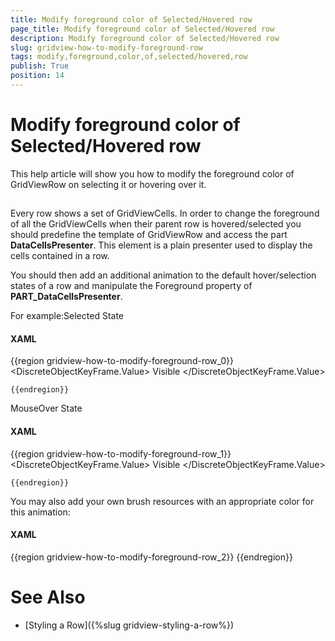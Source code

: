 ```yaml
---
title: Modify foreground color of Selected/Hovered row
page_title: Modify foreground color of Selected/Hovered row
description: Modify foreground color of Selected/Hovered row
slug: gridview-how-to-modify-foreground-row
tags: modify,foreground,color,of,selected/hovered,row
publish: True
position: 14
---
```


# Modify foreground color of Selected/Hovered row



This help article will show you how to modify the foreground color of GridViewRow on selecting it or hovering over it.

## 

Every row shows a set of GridViewCells. In order to change the foreground of all the GridViewCells when their parent row is hovered/selected you should predefine the template of GridViewRow and access the part __DataCellsPresenter__. This element is a plain presenter used to display the cells contained in a row.

You should then add an additional animation to the default hover/selection states of a row and manipulate the Foreground property of __PART_DataCellsPresenter__. 

For example:Selected State

#### __XAML__

{{region gridview-how-to-modify-foreground-row_0}}
	<VisualState x:Name="Selected">
	    <Storyboard>
	        <ObjectAnimationUsingKeyFrames Duration="0" Storyboard.TargetName="Background_Selected"
	Storyboard.TargetProperty="(UIElement.Visibility)">
	            <DiscreteObjectKeyFrame KeyTime="0">
	                <DiscreteObjectKeyFrame.Value>
	                    <Visibility>Visible</Visibility>
	                </DiscreteObjectKeyFrame.Value>
	            </DiscreteObjectKeyFrame>
	        </ObjectAnimationUsingKeyFrames>
	        <ObjectAnimationUsingKeyFrames Storyboard.TargetName="NavigatorIndicatorBackground"
	Storyboard.TargetProperty="Background">
	            <DiscreteObjectKeyFrame KeyTime="0:0:0"
	Value="{StaticResource GridView_RowIndicatorCellBackground_Selected}" />
	        </ObjectAnimationUsingKeyFrames>
	        <ObjectAnimationUsingKeyFrames Storyboard.TargetName="PART_DataCellsPresenter"
	Storyboard.TargetProperty="Foreground">
	            <DiscreteObjectKeyFrame KeyTime="0:0:0"
	Value="{StaticResource GridView_ItemForeground_Selected}" />
	        </ObjectAnimationUsingKeyFrames>
	    </Storyboard>
	</VisualState>
	
	{{endregion}}

MouseOver State

#### __XAML__

{{region gridview-how-to-modify-foreground-row_1}}
	<VisualState x:Name="MouseOver">
	    <Storyboard>
	        <ObjectAnimationUsingKeyFrames Duration="0" Storyboard.TargetName="Background_Over"
	Storyboard.TargetProperty="(UIElement.Visibility)">
	            <DiscreteObjectKeyFrame KeyTime="0">
	                <DiscreteObjectKeyFrame.Value>
	                    <Visibility>Visible</Visibility>
	                </DiscreteObjectKeyFrame.Value>
	            </DiscreteObjectKeyFrame>
	        </ObjectAnimationUsingKeyFrames>
	        <ObjectAnimationUsingKeyFrames Storyboard.TargetName="PART_DataCellsPresenter"
	Storyboard.TargetProperty="Foreground">
	            <DiscreteObjectKeyFrame KeyTime="0:0:0"
	Value="{StaticResource GridView_ItemForeground_Over}" />
	        </ObjectAnimationUsingKeyFrames>
	    </Storyboard>
	</VisualState>
	
	{{endregion}}



You may also add your own brush resources with an appropriate color for this animation:
        

#### __XAML__

{{region gridview-how-to-modify-foreground-row_2}}
	<SolidColorBrush x:Key="GridView_ItemForeground_Selected" Color="Green"/>
	<SolidColorBrush x:Key="GridView_ItemForeground_Over" Color="Red"/>
	{{endregion}}



# See Also

 * [Styling a Row]({%slug gridview-styling-a-row%})
